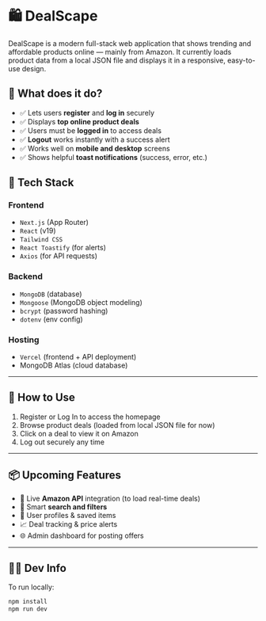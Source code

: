 # 🛍️ DealScape

DealScape is a modern full-stack web application that shows trending and affordable products online — mainly from Amazon. It currently loads product data from a local JSON file and displays it in a responsive, easy-to-use design.

## 🚀 What does it do?

- ✅ Lets users **register** and **log in** securely  
- ✅ Displays **top online product deals**
- ✅ Users must be **logged in** to access deals
- ✅ **Logout** works instantly with a success alert
- ✅ Works well on **mobile and desktop** screens
- ✅ Shows helpful **toast notifications** (success, error, etc.)

## 🔧 Tech Stack

### Frontend
- `Next.js` (App Router)
- `React` (v19)
- `Tailwind CSS`
- `React Toastify` (for alerts)
- `Axios` (for API requests)

### Backend
- `MongoDB` (database)
- `Mongoose` (MongoDB object modeling)
- `bcrypt` (password hashing)
- `dotenv` (env config)

### Hosting
- `Vercel` (frontend + API deployment)
- MongoDB Atlas (cloud database)

---

## 🧪 How to Use

1. Register or Log In to access the homepage  
2. Browse product deals (loaded from local JSON file for now)  
3. Click on a deal to view it on Amazon  
4. Log out securely any time

---

## 📦 Upcoming Features

- 🛒 Live **Amazon API** integration (to load real-time deals)
- 🧠 Smart **search and filters**
- 💬 User profiles & saved items
- 📈 Deal tracking & price alerts
- 🌐 Admin dashboard for posting offers

---

## 🧑‍💻 Dev Info

To run locally:

```bash
npm install
npm run dev
